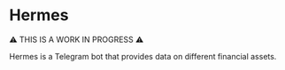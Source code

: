 # Hermes

:warning: THIS IS A WORK IN PROGRESS :warning:

Hermes is a Telegram bot that provides data on different financial assets.
